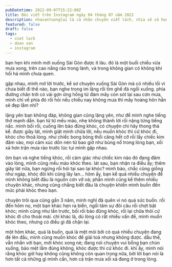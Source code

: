 ```yaml
---
pubDatetime: 2022-09-07T15:22:00Z
title: Bài viết trên Instagram ngày 04 tháng 07 năm 2022
description: nhavantuonglai là cá nhân chuyên viết lách, chia sẻ và hướng dẫn mọi người thuần thục hơn khi thực hành viết lách mỗi ngày qua những bài chia sẻ ngắn trên Instagram chính thức.
featured: false
draft: false
tags:
  - viet lach
  - doan van
  - instagram
---
```


bạn hẹn khi mình mới xuống Sài Gòn được ít lâu. đó là một buổi chiều vừa mưa xong, trên cao nắng ráo trong lành, và trong không gian có không khí hối hả mình chưa quen.

gặp nhau, mình mở lời trước, kể sơ chuyện xuống Sài Gòn mà có nhiều lối vì chưa biết đi thế nào, bạn nghe trong im lặng rồi tìm ghế đá ngồi xuống. phía đường chân trời có vài gợn ửng hồng từ đám mây còn sót lại sau cơn mưa, mình chỉ về phía đó rồi hỏi nếu chiều nay không mưa thì mây hoàng hôn hẳn sẽ đẹp lắm nhỉ?

lặng yên bạn không đáp, không gian cũng lặng yên, như để mình nghe tiếng thở mạnh dần. bạn từ từ mếu máo, nhẹ không thành lời rồi nặng từng tiếng nấc. mình bối rối, cuống lên bảo đừng khóc, có chuyện chi hãy thong thả kể. được giây lát, mình giật mình chữa lời, nếu muốn khóc thì cứ khóc đi, khóc cho thoã lòng. như chiếc bong bóng thổi căng hết cỡ rồi lấy chiếc kim đâm vào, mọi cảm xúc dồn nén từ bao giờ như bùng nổ trong lòng bạn, xối xả hơn trận mưa rào trước lúc tụi mình gặp nhau.

ôm bạn và nghe tiếng khóc, rồi cảm giác như chiếc kim nào đó đang đâm vào lòng, mình cũng mếu máo khóc theo. lát sau, bạn nhận ra điều ấy; thêm giây lát nữa, bạn ngừng rồi hỏi tại sao lại khóc? mình bảo, chắc cũng giống như ngáp, khóc đôi khi cũng lây lan… hôm ấy, bạn kể quá nhiều chuyện để mình không biết đâu là nguồn cơn vỡ oà; phần mình cũng kể thêm nhiều chuyện khác, nhưng cũng chẳng biết đâu là chuyện khiến mình buồn đến mức phải khóc theo bạn.

chuyện trôi qua cũng gần 3 năm, mình nghĩ đã quên vì nó quá sức buồn. rồi đến hôm nọ, một bạn khác hẹn ra biển, ngồi tâm sự đôi câu rồi chợt bật khóc; mình cũng như lần trước, bối rối bảo đừng khóc, rồi lại chữa thôi cứ khóc đi cho thoải mái. chỉ khác là, dù lòng có rất nhiều vấn đề, mình muốn khóc theo, nhưng có điều gì đã chặn lại.

một hôm khác, quá là buồn, quá là mệt mỏi bởi có quá nhiều chuyện đang đè lên đầu, mình cũng muốn khóc để giải toả nhưng không được. dẫu thế, vẫn nhắn với bạn, mới khóc xong nè; đang nói chuyện vui bỗng bạn chùn xuống, bảo mệt lắm đúng không, khóc được thì cứ khóc đi. khi ấy, mình nói rằng khóc giờ hay không cũng không còn quan trọng nữa, bởi lời bạn nói là hơn tất cả những gì mình cần, hơn cả trận mưa xối xả đang ở trong lòng.
